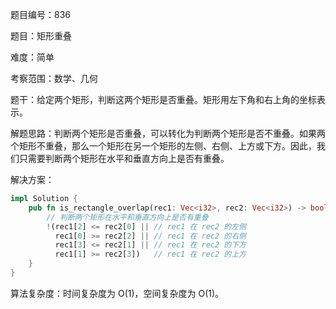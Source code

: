 题目编号：836

题目：矩形重叠

难度：简单

考察范围：数学、几何

题干：给定两个矩形，判断这两个矩形是否重叠。矩形用左下角和右上角的坐标表示。

解题思路：判断两个矩形是否重叠，可以转化为判断两个矩形是否不重叠。如果两个矩形不重叠，那么一个矩形在另一个矩形的左侧、右侧、上方或下方。因此，我们只需要判断两个矩形在水平和垂直方向上是否有重叠。

解决方案：

```rust
impl Solution {
    pub fn is_rectangle_overlap(rec1: Vec<i32>, rec2: Vec<i32>) -> bool {
        // 判断两个矩形在水平和垂直方向上是否有重叠
        !(rec1[2] <= rec2[0] || // rec1 在 rec2 的左侧
          rec1[0] >= rec2[2] || // rec1 在 rec2 的右侧
          rec1[3] <= rec2[1] || // rec1 在 rec2 的下方
          rec1[1] >= rec2[3])   // rec1 在 rec2 的上方
    }
}
```

算法复杂度：时间复杂度为 O(1)，空间复杂度为 O(1)。